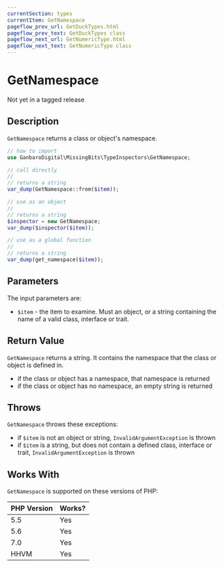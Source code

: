 ```yaml
---
currentSection: types
currentItem: GetNamespace
pageflow_prev_url: GetDuckTypes.html
pageflow_prev_text: GetDuckTypes class
pageflow_next_url: GetNumericType.html
pageflow_next_text: GetNumericType class
---
```


# GetNamespace

<div class="callout warning">
Not yet in a tagged release
</div>

## Description

`GetNamespace` returns a class or object's namespace.

```php
// how to import
use GanbaroDigital\MissingBits\TypeInspectors\GetNamespace;

// call directly
//
// returns a string
var_dump(GetNamespace::from($item));

// use as an object
//
// returns a string
$inspector = new GetNamespace;
var_dump($inspector($item));

// use as a global function
//
// returns a string
var_dump(get_namespace($item));
```

## Parameters

The input parameters are:

- `$item` - the item to examine. Must an object, or a string containing the name of a valid class, interface or trait.

## Return Value

`GetNamespace` returns a string. It contains the namespace that the class or object is defined in.

* if the class or object has a namespace, that namespace is returned
* if the class or object has no namespace, an empty string is returned

## Throws

`GetNamespace` throws these exceptions:

* if `$item` is not an object or string, `InvalidArgumentException` is thrown
* if `$item` is a string, but does not contain a defined class, interface or trait, `InvalidArgumentException` is thrown

## Works With

`GetNamespace` is supported on these versions of PHP:

PHP Version | Works?
------------|-------
5.5 | Yes
5.6 | Yes
7.0 | Yes
HHVM | Yes
